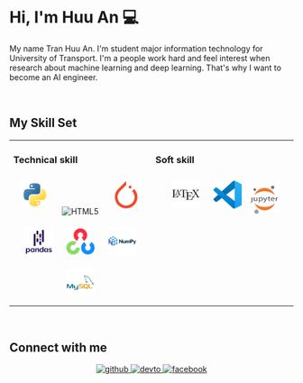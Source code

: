 # Hi, I'm Huu An :computer:
<div>
  <p>My name Tran Huu An. I'm student major information technology for University of Transport. I'm a people work hard and feel interest when research about machine learning and deep learning. That's why I want to become an AI engineer.</p>
</div>
<br>

## My Skill Set  
<table><tr><td valign="top" width="50%">

### Technical skill  
<div align="center">  
<img style="margin: 10px" src="https://github.com/devicons/devicon/blob/master/icons/python/python-original.svg" alt="python" height="50" />  
<img style="margin: 10px" src="https://profilinator.rishav.dev/skills-assets/html5-original-wordmark.svg" alt="HTML5" height="50" />  
<img style="margin: 10px" src="https://github.com/devicons/devicon/blob/master/icons/pytorch/pytorch-original.svg" alt="Pytorch" height="50" />  
<img style="margin: 10px" src="https://github.com/devicons/devicon/blob/master/icons/pandas/pandas-original-wordmark.svg" alt="Pandas" height="50" />  
<img style="margin: 10px" src="https://github.com/devicons/devicon/blob/master/icons/opencv/opencv-original.svg" alt="opencv" height="50" />  
<img style="margin: 10px" src="https://github.com/devicons/devicon/blob/master/icons/numpy/numpy-original-wordmark.svg" alt="numpy" height="50" />  
<img style="margin: 10px" src="https://github.com/devicons/devicon/blob/master/icons/mysql/mysql-original-wordmark.svg" alt="mysql" height="50" />  
</div></td><td valign="top" width="50%">

### Soft skill  
<div align="center">  
<img style="margin: 10px" src="https://github.com/devicons/devicon/blob/master/icons/latex/latex-original.svg" alt="latex" height="50" />  
<img style="margin: 10px" src="https://github.com/devicons/devicon/blob/master/icons/vscode/vscode-original.svg" alt="vscode" height="50" />
<img style="margin: 1px" src="https://github.com/devicons/devicon/blob/master/icons/jupyter/jupyter-original-wordmark.svg" alt="jupyter" height="50"/>

</div></td></tr></table>  

<br/>  

## Connect with me  
<div align="center">
<a href="https://github.com/tranhuuan1703/tranhuuan1703" target="_blank">
<img src=https://img.shields.io/badge/github-%2324292e.svg?&style=for-the-badge&logo=github&logoColor=white alt=github style="margin-bottom: 5px;" />
</a>
<a href="https://www.linkedin.com/in/ân-trần-520295234" target="_blank">
<img src=https://img.shields.io/badge/LinkedIn-0077B5?style=for-the-badge&logo=linkedin&logoColor=white alt=devto style="margin-bottom: 5px;" />
</a>
<a href="https://www.facebook.com/tranhuu.an.1069" target="_blank">
<img src=https://img.shields.io/badge/Facebook-Connect-brightgreen?style=for-the-badge&labelColor=black&logo=facebook alt=facebook style="margin-bottom: 5px;" />
</a>  
</div>  
  

<br/>  
